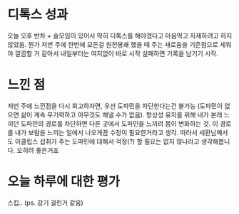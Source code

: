 # 디톡스 성과

오늘 오후 반차 + 술모임이 있어서 딱히 디톡스를 해야겠다고 마음먹고 자제하려고 하지 않았음. 뭔가 저번 주에 한번에 모든걸 원천봉쇄 했을 때 주는 새로움을 기준점으로 세워야 깔끔할 거 같아서 내일부터는 여지없이 바로 시작 실패하면 기록을 남기기 시작.

# 느낀 점

저번 주에 느낀점을 다시 회고하자면, 우선 도파민을 차단한다는건 불가능 (도파민이 없으면 삶이 계속 무기력하고 아무것도 해낼 수가 없음). 항상성 유지를 위해 내가 본래 느끼던 도파민의 경로를 차단하면 다른 곳에서 도파민을 느끼려 몸이 변화하는 것. 이 경로를 내가 보람을 느끼는 일에서 나오게끔 수정이 필요한거라고 생각. 따라서 세환님꼐서도 이클립스 섭취가 주는 도파민에 대해서 걱정(?) 할 필요는 없지 않나라고 생각해봅니다. 오히려 좋은거죠

# 오늘 하루에 대한 평가

스킵.. (ps. 감기 걸린거 같음)
